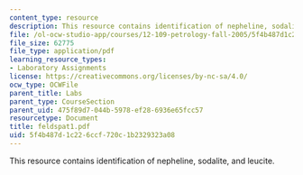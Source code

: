 ```yaml
---
content_type: resource
description: This resource contains identification of nepheline, sodalite, and leucite.
file: /ol-ocw-studio-app/courses/12-109-petrology-fall-2005/5f4b487d1c226ccf720c1b2329323a08_feldspat1.pdf
file_size: 62775
file_type: application/pdf
learning_resource_types:
- Laboratory Assignments
license: https://creativecommons.org/licenses/by-nc-sa/4.0/
ocw_type: OCWFile
parent_title: Labs
parent_type: CourseSection
parent_uid: 475f89d7-044b-5978-ef28-6936e65fcc57
resourcetype: Document
title: feldspat1.pdf
uid: 5f4b487d-1c22-6ccf-720c-1b2329323a08
---
```

This resource contains identification of nepheline, sodalite, and leucite.